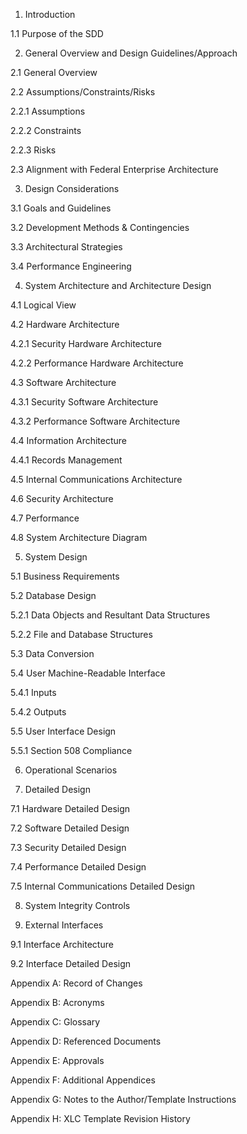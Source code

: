 1. Introduction

 1.1 Purpose of the SDD

2. General Overview and Design Guidelines/Approach

 2.1 General Overview

 2.2 Assumptions/Constraints/Risks

   2.2.1 Assumptions

   2.2.2 Constraints

   2.2.3 Risks

 2.3 Alignment with Federal Enterprise Architecture

3. Design Considerations

 3.1 Goals and Guidelines

 3.2 Development Methods & Contingencies

 3.3 Architectural Strategies

 3.4 Performance Engineering

4. System Architecture and Architecture Design

  4.1 Logical View

  4.2 Hardware Architecture

  4.2.1 Security Hardware Architecture

  4.2.2 Performance Hardware Architecture

 4.3 Software Architecture

  4.3.1 Security Software Architecture

  4.3.2 Performance Software Architecture

 4.4 Information Architecture

  4.4.1 Records Management

 4.5 Internal Communications Architecture

 4.6 Security Architecture

 4.7 Performance

 4.8 System Architecture Diagram

5. System Design

 5.1 Business Requirements

 5.2 Database Design

  5.2.1 Data Objects and Resultant Data Structures

  5.2.2 File and Database Structures

 5.3 Data Conversion

 5.4 User Machine-Readable Interface

  5.4.1 Inputs

  5.4.2 Outputs

 5.5 User Interface Design

  5.5.1 Section 508 Compliance

6. Operational Scenarios

7. Detailed Design

 7.1 Hardware Detailed Design

 7.2 Software Detailed Design

 7.3 Security Detailed Design

 7.4 Performance Detailed Design

 7.5 Internal Communications Detailed Design

8. System Integrity Controls

9. External Interfaces

 9.1 Interface Architecture

 9.2 Interface Detailed Design

Appendix A: Record of Changes

Appendix B: Acronyms

Appendix C: Glossary

Appendix D: Referenced Documents

Appendix E: Approvals

Appendix F: Additional Appendices

Appendix G: Notes to the Author/Template Instructions

Appendix H: XLC Template Revision History
